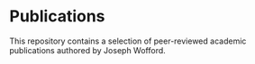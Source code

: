# Publications
This repository contains a selection of peer-reviewed academic publications authored by Joseph Wofford.
